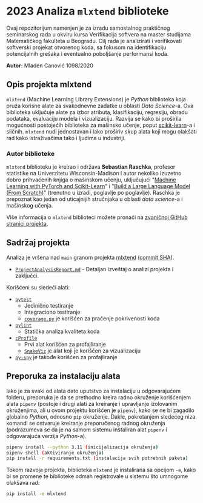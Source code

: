 # 2023 Analiza `mlxtend` biblioteke

Ovaj repozitorijum namenjen je za izradu samostalnog praktičnog seminarskog rada u okviru kursa Verifikacija softvera na master studijama Matematičkog fakulteta u Beogradu. Cilj rada je analizirati i verifikovati softverski projekat otvorenog koda, sa fokusom na identifikaciju potencijalnih grešaka i eventualno poboljšanje performansi koda.

**Autor:** Mladen Canović 1098/2020

## Opis projekta mlxtend
`mlxtend` (Machine Learning Library Extensions) je *Python* biblioteka koja pruža korisne alate za svakodnevne zadatke u oblasti *Data Science*-a. Ova biblioteka uključuje alate za izbor atributa, klasifikaciju, regresiju, obradu podataka, evaluaciju modela i vizualizaciju. Razvija se kako bi proširila mogućnosti postojećih biblioteka za mašinsko učenje, poput [scikit-learn](https://scikit-learn.org)-a i sličnih. `mlxtend` nudi jednostavan i lako proširiv skup alata koji mogu olakšati rad kako istraživačima tako i ljudima u industriji.

### Autor biblioteke

`mlxtend` biblioteku je kreirao i održava **Sebastian Raschka**, profesor statistike na Univerzitetu Wisconsin-Madison i autor nekoliko izuzetno dobro prihvaćenih knjiga o mašinskom učenju, uključujući "[Machine Learning with PyTorch and Scikit-Learn](https://www.amazon.com/Machine-Learning-PyTorch-Scikit-Learn-learning-ebook/dp/B09NW48MR1)" i "[Build a Large Language Model (From Scratch)](https://www.manning.com/books/build-a-large-language-model-from-scratch)" (trenutno u izradi, poglavlje po poglavlje). Raschka je prepoznat kao jedan od uticajnijih stručnjaka u oblasti *data science*-a i mašinskog učenja.

Više informacija o `mlxtend` biblioteci možete pronaći na [zvaničnoj GitHub stranici projekta](https://github.com/rasbt/mlxtend).

## Sadržaj projekta

Analiza je vršena nad `main` granom projekta [mlxtend](https://github.com/rasbt/mlxtend) ([commit SHA](https://github.com/rasbt/mlxtend/tree/d9713eaa9fcc466dd9b4a999962eb57a061ab746)). 

- [`ProjectAnalysisReport.md`](ProjectAnalysisReport.md) - Detaljan izveštaj o analizi projekta i zaključci.

Korišćeni su sledeći alati:
- [`pytest`](pytest/README.md)
    - Jedinično testiranje
    - Integraciono testiranje
    - [`coverage.py`](pytest/README.md#praćenje-pokrivenosti) je korišćen za praćenje pokrivenosti koda
- [`pylint`](pylint/README.md)
    - Statička analiza kvaliteta koda
- [`cProfile`](cProfile/README.md)
    - Prvi alat korišćen za profajliranje
    - [`SnakeViz`](ProjectAnalysisReport.md#cprofile--snakeviz) je alat koji je korišćen za vizualizaciju
- [`py-spy`](py-spy/README.md) je takođe korišćen za profajliranje

## Preporuka za instalaciju alata

Iako je za svaki od alata dato uputstvo za instalaciju u odgovarajućem folderu, preporuka je da se prethodno kreira radno okruženje korišćenjem alata `pipenv` (postoje i drugi alati za kreiranje i upravljanje izolovanim okruženjima, ali u ovom projektu korišćen je `pipenv`), kako se ne bi zagadilo globalno *Python*, odnosno `pip` okruženje. Dakle, pokretanjem sledećeg niza komandi se ostvaruje kreiranje preporučenog radnog okruženja (podrazumeva se da je na samom sistemu instaliran alat `pipenv` i odgovarajuća verzija *Python*-a).

```bash
pipenv install --python 3.11 (inicijalizacija okruženja)
pipenv shell (aktiviranje okruženja)
pip install -r requirements.txt (instalacija svih potrebnih paketa)
```

Tokom razvoja projekta, biblioteka `mlxtend` je instalirana sa opcijom `-e`, kako bi se promene te biblioteke odmah registrovale u sistemu što umnogome olakšava rad:

```bash
pip install -e mlxtend
```